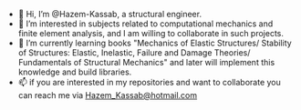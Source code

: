- 👋 Hi, I’m @Hazem-Kassab, a structural engineer.
- 👀 I’m interested in subjects related to computational mechanics and finite element analysis, and I am willing to collaborate in such projects.
- 🌱 I’m currently learning books "Mechanics of Elastic Structures/ Stability of Structures: Elastic, Inelastic, Failure and Damage Theories/ Fundamentals of Structural Mechanics"
and later will implement this knowledge and build libraries.
- 📫 if you are interested in my repositories and want to collaborate you can reach me via Hazem_Kassab@hotmail.com

<!---
Hazem-Kassab/Hazem-Kassab is a ✨ special ✨ repository because its `README.md` (this file) appears on your GitHub profile.
You can click the Preview link to take a look at your changes.
--->
